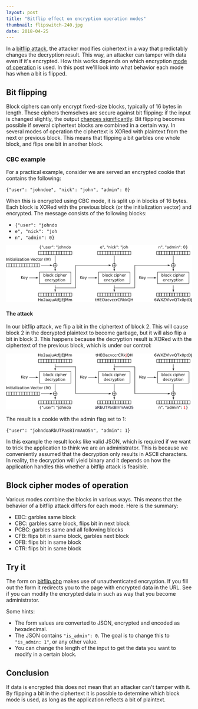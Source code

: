 ```yaml
---
layout: post
title: "Bitflip effect on encryption operation modes"
thumbnail: flipswitch-240.jpg
date: 2018-04-25
---
```


In a [bitflip attack](https://en.wikipedia.org/wiki/Bit-flipping_attack), the attacker modifies ciphertext in a way that predictably changes the decryption result. This way, an attacker can tamper with data even if it's encrypted. How this works depends on which encryption [mode of operation](https://en.wikipedia.org/wiki/Block_cipher_mode_of_operation) is used. In this post we'll look into what behavior each mode has when a bit is flipped.

<!-- Photo source: https://www.flickr.com/photos/nasarobonaut/5456219255 -->

## Bit flipping

Block ciphers can only encrypt fixed-size blocks, typically of 16 bytes in length. These ciphers themselves are secure against bit flipping: if the input is changed slightly, the output [changes significantly](https://en.wikipedia.org/wiki/Avalanche_effect). Bit flipping becomes possible if several ciphertext blocks are combined in a certain way. In several modes of operation the ciphertext is XORed with plaintext from the next or previous block. This means that flipping a bit garbles one whole block, and flips one bit in another block.

### CBC example

For a practical example, consider we are served an encrypted cookie that contains the following:

    {"user": "johndoe", "nick": "john", "admin": 0}

When this is encrypted using CBC mode, it is split up in blocks of 16 bytes. Each block is XORed with the previous block (or the initialization vector) and encrypted. The message consists of the following blocks:

* `{"user": "johndo`
* `e", "nick": "joh`
* `n", "admin": 0}`

<img src="/images/bitflip-cbc-encryption.png">

#### The attack

In our bitflip attack, we flip a bit in the ciphertext of block 2. This will cause block 2 in the decrypted plaintext to become garbage, but it will also flip a bit in block 3. This happens because the decryption result is XORed with the ciphertext of the previous block, which is under our control:

<img src="/images/bitflip-cbc-decryption.png">

The result is a cookie with the admin flag set to 1:

    {"user": "johndoaRbUTPasBIrmAnO5n", "admin": 1}

In this example the result looks like valid JSON, which is required if we want to trick the application to think we are an administrator. This is because we conveniently assumed that the decryption only results in ASCII characters. In reality, the decryption will yield binary and it depends on how the application handles this whether a bitflip attack is feasible.
  
## Block cipher modes of operation

Various modes combine the blocks in various ways. This means that the behavior of a bitflip attack differs for each mode. Here is the summary:

* EBC: garbles same block
* CBC: garbles same block, flips bit in next block
* PCBC: garbles same and all following blocks
* CFB: flips bit in same block, garbles next block
* OFB: flips bit in same block
* CTR: flips bit in same block

## Try it

The form on [bitflip.php](http://demo.sjoerdlangkemper.nl/bitflip.php) makes use of unauthenticated encryption. If you fill out the form it redirects you to the page with encrypted data in the URL. See if you can modify the encrypted data in such as way that you become administrator.

Some hints:

* The form values are converted to JSON, encrypted and encoded as hexadecimal.
* The JSON contains `"is_admin": 0`. The goal is to change this to `"is_admin: 1"`, or any other value.
* You can change the length of the input to get the data you want to modify in a certain block.

## Conclusion

If data is encrypted this does not mean that an attacker can't tamper with it. By flipping a bit in the ciphertext it is possible to determine which block mode is used, as long as the application reflects a bit of plaintext.

